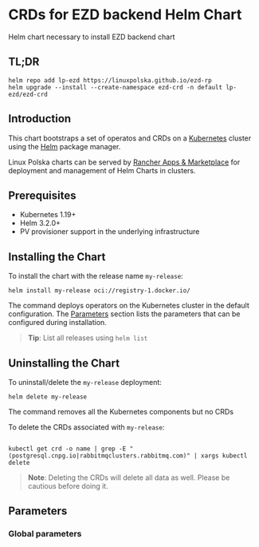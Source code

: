 <!--- app-name: ezd-crd -->
# CRDs for EZD backend Helm Chart

Helm chart necessary to install EZD backend chart


## TL;DR

```console
helm repo add lp-ezd https://linuxpolska.github.io/ezd-rp
helm upgrade --install --create-namespace ezd-crd -n default lp-ezd/ezd-crd
```

## Introduction

This chart bootstraps a set of operatos and CRDs on a [Kubernetes](https://kubernetes.io) cluster using the [Helm](https://helm.sh) package manager.

Linux Polska charts can be served by [Rancher Apps & Marketplace](https://ranchermanager.docs.rancher.com/pages-for-subheaders/helm-charts-in-rancher) for deployment and management of Helm Charts in clusters.


## Prerequisites

- Kubernetes 1.19+
- Helm 3.2.0+
- PV provisioner support in the underlying infrastructure

## Installing the Chart

To install the chart with the release name `my-release`:

```console
helm install my-release oci://registry-1.docker.io/
```

The command deploys operators on the Kubernetes cluster in the default configuration. The [Parameters](#parameters) section lists the parameters that can be configured during installation.

> **Tip**: List all releases using `helm list`

## Uninstalling the Chart

To uninstall/delete the `my-release` deployment:

```console
helm delete my-release
```

The command removes all the Kubernetes components but no CRDs

To delete the CRDs  associated with `my-release`:

```console

kubectl get crd -o name | grep -E "(postgresql.cnpg.io|rabbitmqclusters.rabbitmq.com)" | xargs kubectl delete 

```

> **Note**: Deleting the CRDs will delete all data as well. Please be cautious before doing it.

## Parameters

### Global parameters

